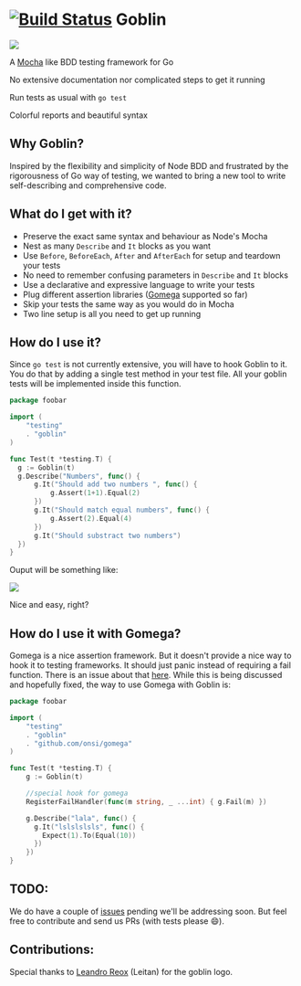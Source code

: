 [![Build Status](https://travis-ci.org/franela/goblin.png?branch=master)](https://travis-ci.org/franela/goblin)
Goblin
======

![](https://github.com/marcosnils/goblin/blob/master/goblin_logo.jpg?raw=true)

A [Mocha](http://visionmedia.github.io/mocha/) like BDD testing framework for Go

No extensive documentation nor complicated steps to get it running

Run tests as usual with `go test`

Colorful reports and beautiful syntax


Why Goblin?
-----------

Inspired by the flexibility and simplicity of Node BDD and frustrated by the
rigorousness of Go way of testing, we wanted to bring a new tool to 
write self-describing and comprehensive code.



What do I get with it?
----------------------

- Preserve the exact same syntax and behaviour as Node's Mocha
- Nest as many `Describe` and `It` blocks as you want
- Use `Before`, `BeforeEach`, `After` and `AfterEach` for setup and teardown your tests
- No need to remember confusing parameters in `Describe` and `It` blocks
- Use a declarative and expressive language to write your tests
- Plug different assertion libraries ([Gomega](https://github.com/onsi/gomega) supported so far)
- Skip your tests the same way as you would do in Mocha
- Two line setup is all you need to get up running



How do I use it?
----------------

Since ```go test``` is not currently extensive, you will have to hook Goblin to it. You do that by
adding a single test method in your test file. All your goblin tests will be implemented inside this function.

```go
package foobar

import (
    "testing"
    . "goblin"
)

func Test(t *testing.T) {
  g := Goblin(t)
  g.Describe("Numbers", func() {
      g.It("Should add two numbers ", func() {
          g.Assert(1+1).Equal(2)
      })
      g.It("Should match equal numbers", func() {
          g.Assert(2).Equal(4)
      })
      g.It("Should substract two numbers")
  })
}
```

Ouput will be something like:

![](https://github.com/marcosnils/goblin/blob/master/goblin_output.png?raw=true)

Nice and easy, right?

How do I use it with Gomega?
----------------------------

Gomega is a nice assertion framework. But it doesn't provide a nice way to hook it to testing frameworks. It should just panic instead of requiring a fail function. There is an issue about that [here](https://github.com/onsi/gomega/issues/5).
While this is being discussed and hopefully fixed, the way to use Gomega with Goblin is:

```go
package foobar

import (
    "testing"
    . "goblin"
    . "github.com/onsi/gomega"
)

func Test(t *testing.T) {
    g := Goblin(t)

    //special hook for gomega
    RegisterFailHandler(func(m string, _ ...int) { g.Fail(m) })

    g.Describe("lala", func() {
      g.It("lslslslsls", func() {
        Expect(1).To(Equal(10))
      })
    })
}
```

TODO:
-----

We do have a couple of [issues](https://github.com/franela/goblin/issues) pending we'll be addressing soon. But feel free to
contribute and send us PRs (with tests please :smile:).

Contributions:
------------

Special thanks to [Leandro Reox](https://github.com/leandroreox) (Leitan) for the goblin logo.
